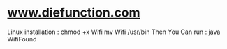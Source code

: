 # www.diefunction.com
Linux installation : 
chmod +x Wifi
mv Wifi /usr/bin
Then You Can run : 
java WifiFound
